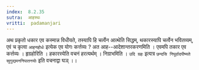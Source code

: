 ```yaml
---
index:  8.2.35
sutra:  आहस्थः
vritti:  padamanjari
---
```


अथ प्रकृतो धकार एव कस्मान्न विधीयते, तस्यापि हि चर्त्वेन आत्थेति सिद्धम्, थकारस्यापि चर्त्वेन भवितव्यम्, एवं च कृत्वा `आहनहोर्धः` इत्येक एव योगः कर्त्तव्यः ? अत आह--आदेशान्तरकरणमिति । एवमपि तकार एव कर्त्तव्यः ।
हृग्रहोरिति । हकारस्येति वचनं हरत्यर्थम् । निग्राभमिति । `उदि ग्रहः` इत्यत्र `छन्दसि निपूर्वादपीष्यते स्रुगुद्यमननिपातनयोः` इति वचनाद्वा घञ् ।।
